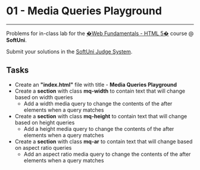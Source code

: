 # 01 - Media Queries Playground
------
Problems for in-class lab for the [�Web Fundamentals - HTML 5�](https://softuni.bg/trainings/2265/web-fundamentals-html5-january-2019/) course @ **SoftUni**.

Submit your solutions in the [SoftUni Judge System](https://judge.softuni.bg/Contests/1239/Media-Queries).

## Tasks
* Create an **"index.html"** file with title - **Media Queries Playground**
* Create a **section** with class **mq-width** to contain text that will change based on width queries
    * Add a width media query to change the contents of the after elements when a query matches
* Create a **section** with class **mq-height** to contain text that will change based on height queries
    * Add a height media query to change the contents of the after elements when a query matches
* Create a **section** with class **mq-ar** to contain text that will change based on aspect ratio queries
    * Add an aspect ratio media query to change the contents of the after elements when a query matches
